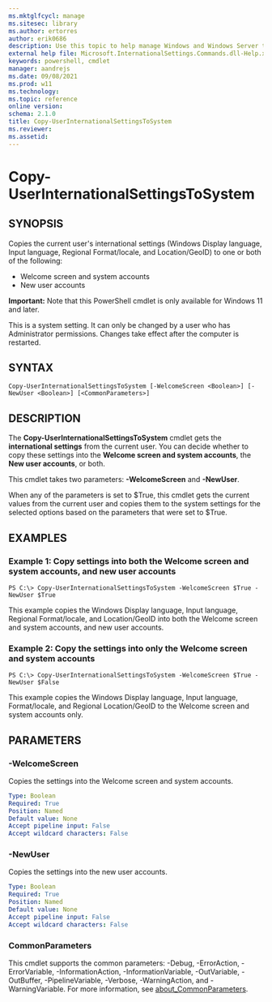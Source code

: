 ```yaml
---
ms.mktglfcycl: manage
ms.sitesec: library
ms.author: ertorres
author: erik0686
description: Use this topic to help manage Windows and Windows Server technologies with Windows PowerShell.
external help file: Microsoft.InternationalSettings.Commands.dll-Help.xml
keywords: powershell, cmdlet
manager: aandrejs
ms.date: 09/08/2021
ms.prod: w11
ms.technology:
ms.topic: reference
online version: 
schema: 2.1.0
title: Copy-UserInternationalSettingsToSystem
ms.reviewer:
ms.assetid: 
---
```


# Copy-UserInternationalSettingsToSystem

## SYNOPSIS
Copies the current user's international settings (Windows Display language, Input language, Regional Format/locale, and Location/GeoID) to one or both of the following:
* Welcome screen and system accounts
* New user accounts

**Important:** Note that this PowerShell cmdlet is only available for Windows 11 and later.

This is a system setting. It can only be changed by a user who has Administrator permissions. Changes take effect after the computer is restarted.

## SYNTAX

```
Copy-UserInternationalSettingsToSystem [-WelcomeScreen <Boolean>] [-NewUser <Boolean>] [<CommonParameters>]
```

## DESCRIPTION
The **Copy-UserInternationalSettingsToSystem** cmdlet gets the **international settings** from the current user.
You can decide whether to copy these settings into the **Welcome screen and system accounts**, the **New user accounts**, or both.

This cmdlet takes two parameters: **-WelcomeScreen** and **-NewUser**.

When any of the parameters is set to $True, this cmdlet gets the current values from the current user and copies them to the system settings for the selected options based on the parameters that were set to $True.

## EXAMPLES

### Example 1: Copy settings into both the Welcome screen and system accounts, and new user accounts
```
PS C:\> Copy-UserInternationalSettingsToSystem -WelcomeScreen $True -NewUser $True
```

This example copies the Windows Display language, Input language, Regional Format/locale, and Location/GeoID into both the Welcome screen and system accounts, and new user accounts.


### Example 2: Copy the settings into only the Welcome screen and system accounts
```
PS C:\> Copy-UserInternationalSettingsToSystem -WelcomeScreen $True -NewUser $False
```

This example copies the Windows Display language, Input language, Format/locale, and Regional Location/GeoID to the Welcome screen and system accounts only.


## PARAMETERS

### -WelcomeScreen
Copies the settings into the Welcome screen and system accounts.

```yaml
Type: Boolean
Required: True
Position: Named
Default value: None
Accept pipeline input: False
Accept wildcard characters: False
```

### -NewUser
Copies the settings into the new user accounts.

```yaml
Type: Boolean
Required: True
Position: Named
Default value: None
Accept pipeline input: False
Accept wildcard characters: False
```

### CommonParameters
This cmdlet supports the common parameters: -Debug, -ErrorAction, -ErrorVariable, -InformationAction, -InformationVariable, -OutVariable, -OutBuffer, -PipelineVariable, -Verbose, -WarningAction, and -WarningVariable. For more information, see [about_CommonParameters](https://go.microsoft.com/fwlink/?LinkID=113216).